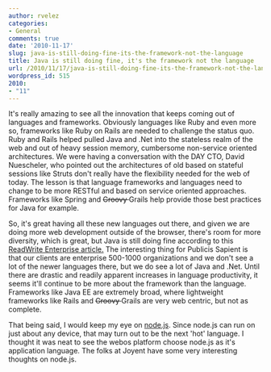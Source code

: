 ```yaml
---
author: rvelez
categories:
- General
comments: true
date: '2010-11-17'
slug: java-is-still-doing-fine-its-the-framework-not-the-language
title: Java is still doing fine, it's the framework not the language
url: /2010/11/17/java-is-still-doing-fine-its-the-framework-not-the-language
wordpress_id: 515
2010:
- "11"
---
```



It's really amazing to see all the innovation that keeps coming out of languages and frameworks. Obviously languages like Ruby and even more so, frameworks like Ruby on Rails are needed to challenge the status quo. Ruby and Rails helped pulled Java and .Net into the stateless realm of the web and out of heavy session memory, cumbersome non-service oriented architectures. We were having a conversation with the DAY CTO, David Nuescheler, who pointed out the architectures of old based on stateful sessions like Struts don't really have the flexibility needed for the web of today. The lesson is that language frameworks and languages need to change to be more RESTful and based on service oriented approaches. Frameworks like Spring and <del>Groovy </del> Grails help provide those best practices for Java for example.

So, it's great having all these new languages out there, and given we are doing more web development outside of the browser, there's room for more diversity, which is great, but Java is still doing fine according to this [ReadWrite Enterprise article.](http://www.readwriteweb.com/enterprise/2010/09/java---its-not-dead-folks---it.php?utm_source=feedburner&utm_medium=feed&utm_campaign=Feed%3A+readwriteweb+%28ReadWriteWeb%29) The interesting thing for Publicis Sapient is that our clients are enterprise 500-1000 organizations and we don't see a lot of the newer languages there, but we do see a lot of Java and .Net. Until there are drastic and readily apparent increases in language productivity, it seems it'll continue to be more about the framework than the language. Frameworks like Java EE are extremely broad, where lightweight frameworks like Rails and <del>Groovy </del>Grails are very web centric, but not as complete.

That being said, I would keep my eye on [node.js](http://nodejs.org/#about). Since node.js can run on just about any device, that may turn out to be the next 'hot' language. I thought it was neat to see the webos platform choose node.js as it's application language. The folks at Joyent have some very interesting thoughts on node.js.
